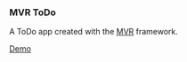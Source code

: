 ### MVR ToDo

A ToDo app created with the [MVR](https://github.com/vividbytes/MinimumViableReact) framework.

[Demo](https://www.vividbytes.io/mvr-todo/)
